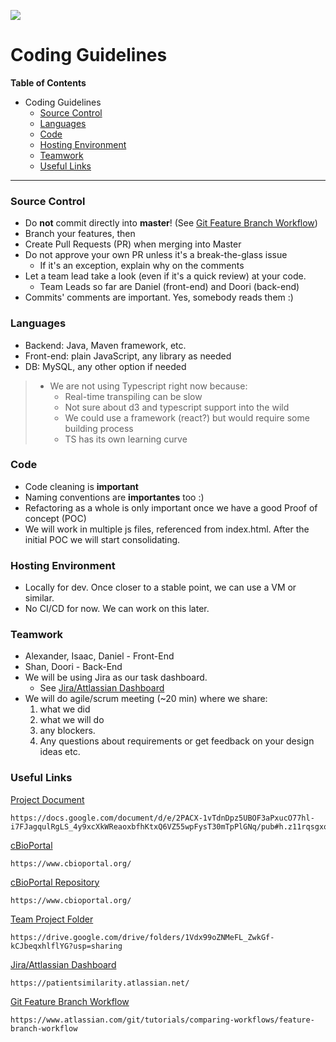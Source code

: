 ![](https://frontend.cbioportal.org/reactapp/images/369b022222badf37b2b0c284f4ae2284.png)


# Coding Guidelines


**Table of Contents**

- Coding Guidelines
    + [Source Control](#source-control)
    + [Languages](#languages)
    + [Code](#code)
    + [Hosting Environment](#hosting-environment)
    + [Teamwork](#teamwork)
    + [Useful Links](#useful-links)

------

### Source Control
- Do **not** commit directly into **master**! (See [Git Feature Branch Workflow](https://patientsimilarity.atlassian.net/ "Git Feature Branch Workflow"))
- Branch your features, then
- Create Pull Requests (PR) when merging into Master
- Do not approve your own PR unless it's a break-the-glass issue
  - If it's an exception, explain why on the comments
- Let a team lead take a look (even if it's a quick review) at your code.
    - Team Leads so far are Daniel (front-end) and Doori (back-end)
- Commits' comments are important. Yes, somebody reads them :)

### Languages
- Backend: Java, Maven framework, etc.
- Front-end: plain JavaScript, any library as needed
- DB: MySQL, any other option if needed
> * We are not using Typescript right now because:
>   * Real-time transpiling can be slow
>   * Not sure about d3 and typescript support into the wild
>   * We could use a framework (react?) but would require some building process
>   * TS has its own learning curve

### Code
- Code cleaning is **important**
- Naming conventions are **importantes** too :)
- Refactoring as a whole is only important once we have a good Proof of concept (POC)
- We will work in multiple js files, referenced from index.html. After the initial POC we will start consolidating.

### Hosting Environment
- Locally for dev. Once closer to a stable point, we can use a VM or similar.
- No CI/CD for now. We can work on this later.

### Teamwork
- Alexander, Isaac, Daniel - Front-End
- Shan, Doori - Back-End
- We will be using Jira as our task dashboard. 
  - See [Jira/Attlassian Dashboard](https://patientsimilarity.atlassian.net/ "Jira/Attlassian Dashboard")
- We will do agile/scrum meeting (~20 min) where we share:
  1) what we did
  2) what we will do
  3) any blockers.
  4) Any questions about requirements or get feedback on your design ideas etc.
  
### Useful Links  
[Project Document](https://docs.google.com/document/d/e/2PACX-1vTdnDpz5UBOF3aPxucO77hl-i7FJagqulRgLS_4y9xcXkWReaoxbfhKtxQ6VZ55wpFysT30mTpPlGNq/pub#h.z11rqsgxo2dh "Project Document") 
```
https://docs.google.com/document/d/e/2PACX-1vTdnDpz5UBOF3aPxucO77hl-i7FJagqulRgLS_4y9xcXkWReaoxbfhKtxQ6VZ55wpFysT30mTpPlGNq/pub#h.z11rqsgxo2dh
```
[cBioPortal](https://www.cbioportal.org/ "cBioPortal") 
```
https://www.cbioportal.org/
```
[cBioPortal Repository](https://github.com/cBioPortal/cbioportal "cBioPortal Repository") 
```
https://www.cbioportal.org/
```
[Team Project Folder](https://drive.google.com/drive/folders/1Vdx99oZNMeFL_ZwkGf-kCJbeqxhlflYG?usp=sharing "Team Folder") 
```
https://drive.google.com/drive/folders/1Vdx99oZNMeFL_ZwkGf-kCJbeqxhlflYG?usp=sharing
```
[Jira/Attlassian Dashboard](https://patientsimilarity.atlassian.net/ "Jira/Attlassian Dashboard")
```
https://patientsimilarity.atlassian.net/
```

[Git Feature Branch Workflow](https://patientsimilarity.atlassian.net/ "Git Feature Branch Workflow")
```
https://www.atlassian.com/git/tutorials/comparing-workflows/feature-branch-workflow
```
    
    
